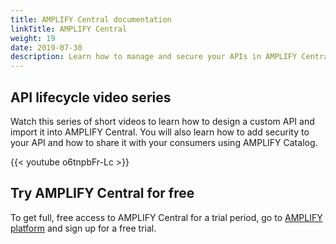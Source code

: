 ```yaml
---
title: AMPLIFY Central documentation
linkTitle: AMPLIFY Central
weight: 19
date: 2019-07-30
description: Learn how to manage and secure your APIs in AMPLIFY Central, how to integrate AMPLIFY Central in your existing DevOps infrastructure, and how to take advantage of the mesh governance capability of AMPLIFY Central to centrally manage APIs and microservices across multiple cloud and on-premise environments.
---
```


## API lifecycle video series

Watch this series of short videos to learn how to design a custom API and import it into AMPLIFY Central. You will also learn how to add security to your API and how to share it with your consumers using AMPLIFY Catalog.

{{< youtube o6tnpbFr-Lc >}}

## Try AMPLIFY Central for free

To get full, free access to AMPLIFY Central for a trial period, go to [AMPLIFY platform](https://platform.axway.com/) and sign up for a free trial.
